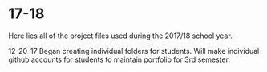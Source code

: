 # 17-18
Here lies all of the project files used during the 2017/18 school year.

12-20-17
Began creating individual folders for students. Will make individual github accounts for students to maintain portfolio for 3rd semester. 
